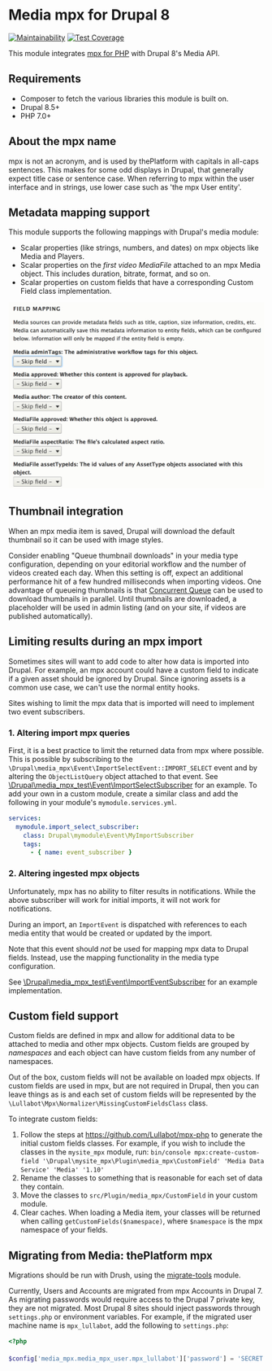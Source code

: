 # Media mpx for Drupal 8

[![Maintainability](https://api.codeclimate.com/v1/badges/69160a3010c6788be915/maintainability)](https://codeclimate.com/github/Lullabot/media_mpx/maintainability) [![Test Coverage](https://api.codeclimate.com/v1/badges/69160a3010c6788be915/test_coverage)](https://codeclimate.com/github/Lullabot/media_mpx/test_coverage)

This module integrates [mpx for PHP](https://github.com/Lullabot/mpx-php) with
Drupal 8's Media API.

## Requirements

* Composer to fetch the various libraries this module is built on.
* Drupal 8.5+
* PHP 7.0+

## About the mpx name

mpx is not an acronym, and is used by thePlatform with capitals in all-caps
sentences. This makes for some odd displays in Drupal, that generally expect
title case or sentence case. When referring to mpx within the user interface
and in strings, use lower case such as 'the mpx User entity'.

## Metadata mapping support

This module supports the following mappings with Drupal's media module:

* Scalar properties (like strings, numbers, and dates) on mpx objects like
  Media and Players.
* Scalar properties on the _first video MediaFile_ attached to an mpx Media
  object. This includes duration, bitrate, format, and so on.
* Scalar properties on custom fields that have a corresponding Custom Field
  class implementation.

![Field mapping form example](docs/field-mapping.png)

## Thumbnail integration

When an mpx media item is saved, Drupal will download the default thumbnail so
it can be used with image styles.

Consider enabling "Queue thumbnail downloads" in your media type configuration,
depending on your editorial workflow and the number of videos created each day.
When this setting is off, expect an additional performance hit of a few hundred
milliseconds when importing videos. One advantage of queueing thumbnails is
that [Concurrent Queue](https://www.drupal.org/project/concurrent_queue) can be
used to download thumbnails in parallel. Until thumbnails are downloaded, a
placeholder will be used in admin listing (and on your site, if videos are
published automatically).

## Limiting results during an mpx import

Sometimes sites will want to add code to alter how data is imported into
Drupal. For example, an mpx account could have a custom field to indicate if
a given asset should be ignored by Drupal. Since ignoring assets is a common
use case, we can't use the normal entity hooks.

Sites wishing to limit the mpx data that is imported will need to implement two
event subscribers.

### 1. Altering import mpx queries

First, it is a best practice to limit the returned data from mpx where
possible. This is possible by subscribing to the
`\Drupal\media_mpx\Event\ImportSelectEvent::IMPORT_SELECT` event and by
altering the `ObjectListQuery` object attached to that event. See
[\Drupal\media_mpx_test\Event\ImportSelectSubscriber](test_modules/media_mpx_test/src/Event/ImportSelectSubscriber.php)
for an example. To add your own in a custom module, create a similar class and
add the following in your module's `mymodule.services.yml`.

```yml
services:
  mymodule.import_select_subscriber:
    class: Drupal\mymodule\Event\MyImportSubscriber
    tags:
      - { name: event_subscriber }
```

### 2. Altering ingested mpx objects

Unfortunately, mpx has no ability to filter results in notifications. While the
above subscriber will work for initial imports, it will not work for
notifications.

During an import, an `ImportEvent` is dispatched with references to each media
entity that would be created or updated by the import.

Note that this event should _not_ be used for mapping mpx data to Drupal
fields. Instead, use the mapping functionality in the media type configuration.

See
[\Drupal\media_mpx_test\Event\ImportEventSubscriber](test_modules/media_mpx_test/src/Event/ImportEventSubscriber.php)
for an example implementation.

## Custom field support

Custom fields are defined in mpx and allow for additional data to be attached
to media and other mpx objects. Custom fields are grouped by _namespaces_ and
each object can have custom fields from any number of namespaces.

Out of the box, custom fields will not be available on loaded mpx objects.
If custom fields are used in mpx, but are not required in Drupal, then you
can leave things as is and each set of custom fields will be represented by the
`\Lullabot\Mpx\Normalizer\MissingCustomFieldsClass` class.

To integrate custom fields:

1. Follow the steps at https://github.com/Lullabot/mpx-php to generate the
   initial custom fields classes. For example, if you wish to include the
   classes in the `mysite_mpx` module, run:
   `bin/console mpx:create-custom-field '\Drupal\mysite_mpx\Plugin\media_mpx\CustomField' 'Media Data Service' 'Media' '1.10'`
1. Rename the classes to something that is reasonable for each set of data they
   contain.
1. Move the classes to `src/Plugin/media_mpx/CustomField` in your custom
   module.
1. Clear caches. When loading a Media item, your classes will be returned when
   calling `getCustomFields($namespace)`, where `$namespace` is the mpx
   namespace of your fields.

## Migrating from Media: thePlatform mpx

Migrations should be run with Drush, using the
[migrate-tools](https://www.drupal.org/project/migrate_tools) module.

Currently, Users and Accounts are migrated from mpx Accounts in Drupal 7. As
migrating passwords would require access to the Drupal 7 private key, they
are not migrated. Most Drupal 8 sites should inject passwords through
`settings.php` or environment variables. For example, if the migrated user
machine name is `mpx_lullabot`, add the following to `settings.php`:

```php
<?php

$config['media_mpx.media_mpx_user.mpx_lullabot']['password'] = 'SECRET';
```
